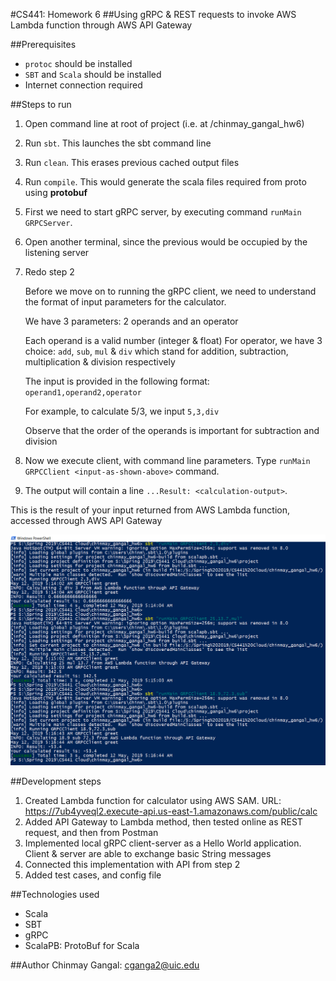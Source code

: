 #CS441: Homework 6
##Using gRPC & REST requests to invoke AWS Lambda function through AWS API Gateway

##Prerequisites
* `protoc` should be installed
* `SBT` and `Scala` should be installed
* Internet connection required

##Steps to run

1. Open command line at root of project (i.e. at /chinmay_gangal_hw6)
2. Run `sbt`. This launches the sbt command line
3. Run `clean`. This erases previous cached output files
4. Run `compile`. This would generate the scala files required from proto using **protobuf**
5. First we need to start gRPC server, by executing command `runMain GRPCServer`.
6. Open another terminal, since the previous would be occupied by the listening server
7. Redo step 2

	
	Before we move on to running the gRPC client, we need to understand the format of input parameters for the calculator.
	
	We have 3 parameters: 2 operands and an operator
	
	Each operand is a valid number (integer & float)
	For operator, we have 3 choice: `add`, `sub`, `mul` & `div` which stand for addition, subtraction, multiplication & division respectively
	
	The input is provided in the following format: `operand1,operand2,operator`
	
	For example, to calculate 5/3, we input `5,3,div`

	Observe that the order of the operands is important for subtraction and division

8. Now we execute client, with command line parameters. Type `runMain GRPCClient <input-as-shown-above>` command.
9. The output will contain a line `...Result: <calculation-output>`. 

This is the result of your input returned from AWS Lambda function, accessed through AWS API Gateway

![](./screenshots/client_run.png)

##Development steps
1. Created Lambda function for calculator using AWS SAM. URL: https://7ub4yveql2.execute-api.us-east-1.amazonaws.com/public/calc
2. Added API Gateway to Lambda method, then tested online as REST request, and then from Postman
3. Implemented local gRPC client-server as a Hello World application. Client & server are able to exchange basic String messages
4. Connected this implementation with API from step 2
5. Added test cases, and config file

##Technologies used
- Scala
- SBT
- gRPC
- ScalaPB: ProtoBuf for Scala

##Author
Chinmay Gangal: cganga2@uic.edu